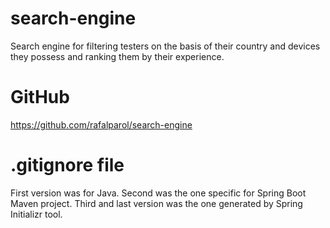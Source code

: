 # search-engine
Search engine for filtering testers on the basis of their country and devices they possess and ranking them by their experience.

# GitHub
https://github.com/rafalparol/search-engine

# .gitignore file
First version was for Java. Second was the one specific for Spring Boot Maven project.
Third and last version was the one generated by Spring Initializr tool.